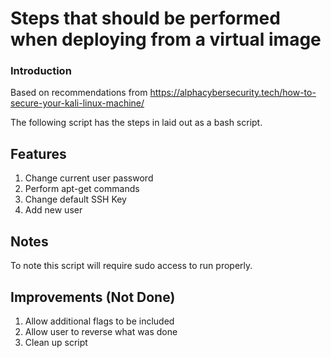 # Steps that should be performed when deploying from a virtual image

### Introduction
Based on recommendations from https://alphacybersecurity.tech/how-to-secure-your-kali-linux-machine/

The following script has the steps in laid out as a bash script.

## Features
1. Change current user password
2. Perform apt-get commands
3. Change default SSH Key
4. Add new user

## Notes
To note this script will require sudo access to run properly.

## Improvements (Not Done)
1. Allow additional flags to be included
2. Allow user to reverse what was done
3. Clean up script
